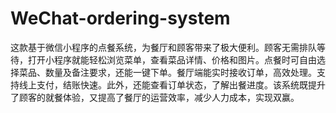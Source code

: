 # WeChat-ordering-system
这款基于微信小程序的点餐系统，为餐厅和顾客带来了极大便利。顾客无需排队等待，打开小程序就能轻松浏览菜单，查看菜品详情、价格和图片。点餐时可自由选择菜品、数量及备注要求，还能一键下单。餐厅端能实时接收订单，高效处理。支持线上支付，结账快速。此外，还能查看订单状态，了解出餐进度。该系统既提升了顾客的就餐体验，又提高了餐厅的运营效率，减少人力成本，实现双赢。 
